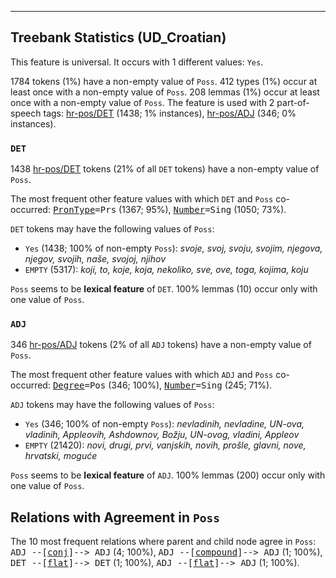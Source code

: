 

--------------------------------------------------------------------------------

## Treebank Statistics (UD_Croatian)

This feature is universal.
It occurs with 1 different values: `Yes`.

1784 tokens (1%) have a non-empty value of `Poss`.
412 types (1%) occur at least once with a non-empty value of `Poss`.
208 lemmas (1%) occur at least once with a non-empty value of `Poss`.
The feature is used with 2 part-of-speech tags: [hr-pos/DET]() (1438; 1% instances), [hr-pos/ADJ]() (346; 0% instances).

### `DET`

1438 [hr-pos/DET]() tokens (21% of all `DET` tokens) have a non-empty value of `Poss`.

The most frequent other feature values with which `DET` and `Poss` co-occurred: <tt><a href="PronType.html">PronType</a>=Prs</tt> (1367; 95%), <tt><a href="Number.html">Number</a>=Sing</tt> (1050; 73%).

`DET` tokens may have the following values of `Poss`:

* `Yes` (1438; 100% of non-empty `Poss`): <em>svoje, svoj, svoju, svojim, njegova, njegov, svojih, naše, svojoj, njihov</em>
* `EMPTY` (5317): <em>koji, to, koje, koja, nekoliko, sve, ove, toga, kojima, koju</em>

`Poss` seems to be **lexical feature** of `DET`. 100% lemmas (10) occur only with one value of `Poss`.

### `ADJ`

346 [hr-pos/ADJ]() tokens (2% of all `ADJ` tokens) have a non-empty value of `Poss`.

The most frequent other feature values with which `ADJ` and `Poss` co-occurred: <tt><a href="Degree.html">Degree</a>=Pos</tt> (346; 100%), <tt><a href="Number.html">Number</a>=Sing</tt> (245; 71%).

`ADJ` tokens may have the following values of `Poss`:

* `Yes` (346; 100% of non-empty `Poss`): <em>nevladinih, nevladine, UN-ova, vladinih, Appleovih, Ashdownov, Božju, UN-ovog, vladini, Appleov</em>
* `EMPTY` (21420): <em>novi, drugi, prvi, vanjskih, novih, prošle, glavni, nove, hrvatski, moguće</em>

`Poss` seems to be **lexical feature** of `ADJ`. 100% lemmas (200) occur only with one value of `Poss`.

## Relations with Agreement in `Poss`

The 10 most frequent relations where parent and child node agree in `Poss`:
<tt>ADJ --[<a href="../dep/conj.html">conj</a>]--> ADJ</tt> (4; 100%),
<tt>ADJ --[<a href="../dep/compound.html">compound</a>]--> ADJ</tt> (1; 100%),
<tt>DET --[<a href="../dep/flat.html">flat</a>]--> DET</tt> (1; 100%),
<tt>ADJ --[<a href="../dep/flat.html">flat</a>]--> ADJ</tt> (1; 100%).

